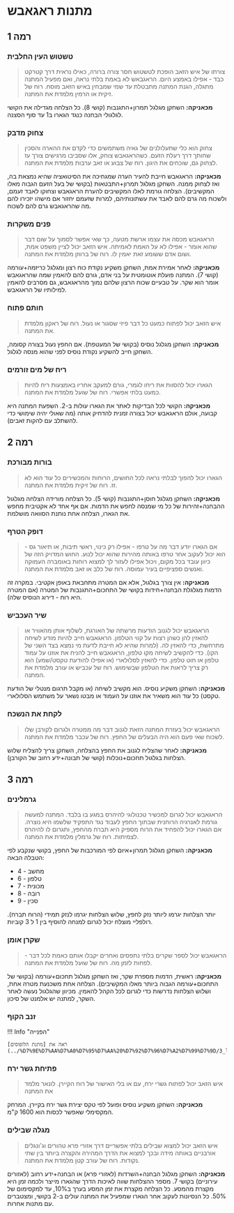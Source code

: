# מתנות ראגאבש

## **רמה 1**

### טשטוש העין החלבית

> צורתו של איש הזאב הופכת לטשטוש חסר צורה ברורה, כאילו נראית דרך קטרקט כבד - אפילו באמצע היום. הראגבאש לא באמת בלתי נראה, ואם מפעיל המתנה מתגלה, הגנת המתנה מתבטלת עד שמי שמבחין באיש הזאב מוסח. רוח של זיקית או הרמין מלמדת את המתנה. 

**מכאניקה:** השחקן מגלגל תמרון+התגנבות (קושי 8). כל הצלחה מגדילה את הקושי לגלגולי הבחנה כנגד הגארו ב1 עד סוף הסצנה. 

### צחוק מדבק

> צחוק הוא כלי שתעלולנים של גאיה משתמשים כדי לקדם את ההארה והסכין שחותך דרך רעלת הזעם. כשהראגאבש צוחק, אלו שסביבו מרגישים צורך עז לצחוק גם, שוכחים את היגון. רוח של צבוע או זאב ערבות מלמדת את המתנה. 

**מכאניקה:** הראגאבש חייבת להעיר הערה שמגחיכה את הסיטואציה שהיא נמצאת בה, ואז לצחוק ממנה. השחקן מגלגל תמרון+התבטאות (בקושי של בעל הזעם הגבוה מאלו המקשיבים). הצלחה גורמת לאלו המקשיבים להערת הראגאבש וצחוקו לאבד זעמם, ולשכוח מה גרם להם לאבד את עשתונותיהם, למרות שזעמם יחזור אם מישהו יזכירו להם  מה שהראגאבש גרם להם לשכוח.

### פנים משקרות 

> הראגאבש מכסה את עצמו ארשת מטעה, כך שאי אפשר לסמוך על שום דבר שהוא אומר - אפילו לא על האמת לאמיתה. איש הזאב יכול לציין משפט אמת, ושום אדם ששומע זאת יאמין לו. רוח של ברווזן מלמדת את המתנה. 

**מכאניקה:** לאחר אמירת אמת, השחקן משקיע נקודת כוח רצון ומגלגל כריזמה+עורמה (קושי 7). המתנה פועלת אוטומטית על בני אדם, גורם להם להאמין שמה שהראגאבש אומר הוא שקר. על טבעיים שכוח הרצון שלהם נמוך מהראגאבש, גם מסרבים להאמין למילותיו של הראגאבש. 

### חותם פתוח 

> איש הזאב יכול לפתוח כמעט כל דבר פיזי שסגור או נעול. רוח של ראקון מלמדת את המתנה. 

**מכאניקה:** השחקן מגלגל נוסיס (בקושי של המעטפת). אם החפץ נעול בצורה קסומה, השחקן חייב להשקיע נקודת נוסיס לפני שהוא מנסה לגלגל. 

### ריח של מים זורמים

> הגארו יכול להסוות את ריחו לגמרי, גורם למעקב אחריו באמצעות ריח להיות כמעט בלתי אפשרי. רוח של שועל מלמדת את המתנה. 

**מכאניקה:** הקושי לכל הבדיקות לאתר את הגארו עולות ב-2. השפעת המתנה היא קבועה, אולם הראגאבש יכול בצורה זמנית להדחיק אותה (מה שאולי יהיה שימושי כדי להשתלב עם להקות זאבים). 

## **רמה 2**

### בורות מבורכת

> הגארו יכול להפוך לבלתי נראה לכל החושים, הרוחות והמכשירים כל עוד הוא לא זז. רוח של זיקית מלמדת את המתנה. 

**מכאניקה:** השחקן מגלגל חוסן+התגנבות (קושי 5). כל הצלחה מורידה הצלחה מגלגול ההבחנה+זהירות של כל מי שמנסה לחפש את הדמות. אם אף אחד לא אקטיבית מחפש את הגארו, הצלחה אחת נותנת הסוואה מושלמת. 

### דופק הטרף

> אם הגארו יודע דבר מה על טרפו - אפילו רק כינוי, ראשי תיבות, או תיאור גס - הוא יכול לעקוב אחר טרפו באותה מהירות שהוא יכול לנוע. החוש המדויק הזה של כיוון עובד בכל מקום, ויכול אפילו לעזור לך למצוא רוחות באומברה העמוקה ואנשים ספציפיים בעיר עמוסה. רוח של כלב או זאב מלמדת את המתנה. 

**מכאניקה:** אין צורך בגלגול, אלא אם המטרה מתחבאת באופן אקטיבי. במקרה זה הדמות מגלגלת הבחנה+חידות בקושי של התחכום+התגנבות של המטרה (אם המטרה היא רוח - דירוג הנוסיס שלה).

### שיר העכביש

> הראגאבש יכול לגנוב הודעות מרשתה של האורגת, לשלוף אותן מהאוויר או להאזין להן כשהן רצות על קווי הטלפון. הראגאבש חייב להיות מודע לשיחה מתרחשת, כדי להאזין לה. (למרות שהיא לא חייבת לדעת מי נמצא בצד השני של הקו). כדי להקשיב לשיחה מקו טלפון, הראגאבש חייב להניח את אוזנו על עמוד טלפון או חוט טלפון. כדי להאזין לסלולארי (או אפילו להודעת טקסט/שמע) הוא רק צריך לראות את הטלפון שבשימוש. רוח של עכביש או עורב מלמדת את המתנה. 

**מכאניקה:** השחקן משקיע נוסיס. הוא מקשיב לשיחה (או מקבל תרגום מנטלי של הודעת טקסט) כל עוד הוא משאיר את אוזנו על העמוד או מבטו נשאר על משתמש הסלולארי. 

### לקחת את הנשכח

> הראגאבש יכול בעזרת המתנה הזאת לגנוב דבר מה ממטרה ולגרום לקורבן שלו לשכוח שאי פעם הוא היה הבעלים של החפץ. רוח של עכבר מלמדת את המתנה. 

**מכאניקה:** לאחר שהצליח לגנוב את החפץ בהצלחה, השחקן צריך להצליח שלוש הצלחות בגלגול תחכום+נוכלות (קושי של תבונה+ידע רחוב של הקורבן). 

## **רמה 3**

### גרמלינים

> הראגאבש יכול לגרום למכשיר טכנולוגי להיהרס במגע בו בלבד. המתנה למעשה גורמת לאנרגיה הרוחנית שבתוך החפץ לעבוד נגד התפקיד שלשמו היא נוצרה. אם הגארו יכול להפחיד את הרוח מספיק היא תברח מהחפץ, ותגרום לו להיהרס לצמיתות. רוח של גרמלין מלמדת את המתנה. 

**מכאניקה:** השחקן מגלגל תמרון+איום לפי המורכבות של החפץ, בקושי שנקבע לפי הטבלה הבאה:

* מחשב - 4
* טלפון - 6
* מכונית - 7
* רובה - 8
* סכין - 9

יותר הצלחות יגרמו ליותר נזק לחפץ, שלוש הצלחות יגרמו לנזק תמידי (הרוח תברח). רולפליי מוצלח יכול לגרום למנחה להוסיף בין 1 ל 3 קוביות. 

### שקרן אומן

> הראגאבש יכול לספר שקרים בלתי נתפסים ואחרים יקבלו אותם כאמת לכל דבר - לפחות לזמן מה. רוח של שועל מלמדת את המתנה. 

**מכאניקה:** ראשית, הדמות מספרת שקר, ואז השחקן מגלגל תחכום+עורמה (בקושי של התחכום+עורמה הגבוה ביותר מאלו המקשיבים). הצלחה אחת משכנעת מטרה אחת, ושלוש הצלחות נדרשות כדי לגרום לכל הקהל להאמין. מכיוון שהגלגול נעשה לאחר השקר, למתנה יש אלמנט של סיכון. 

### זנב הקוף

!!! Info "הפנייה"

    ראה את [מתנת הלופוסים](../%D7%9E%D7%AA%D7%A0%D7%95%D7%AA%20%D7%92%D7%96%D7%A2%D7%99%D7%9D/3_lupus.md#_12).

### פתיחת גשר ירח

> איש הזאב יכול לפתוח גשרי ירח, עם או בלי האישור של רוח הקיירן. לונאר מלמד את המתנה

**מכאניקה:** השחקן משקיע נוסיס ופועל לפי טקס יצירת גשר ירח בקיירן. המרחק המקסימלי שאפשר לכסות הוא 1600 ק"מ. 

### מגלה שבילים

> איש הזאב יכול למצוא שבילים בלתי אפשריים דרך אזורי פרא טהורים וג'ונגלים אורבניים באותה מידה ובכך למצוא את הדרך המהירה והקצרה ביותר בין שתי נקודות. רוח של עורב קטן מלמדת את המתנה. 

**מכאניקה:** השחקן מגלגל הבחנה+השרדות (לאזורי פרא) או הבחנה+ידע רחוב (לאזורים עירוניים) בקושי 7. מספר ההצלחות שווה לאיכות הדרך שהגארו מייצר ולכמה זמן היא מקצרת מהמסע. כל הצלחה מקצרת את זמן המסע בערך ב10%, עד למקסימום של 50%. כל הנסיונות לעקוב אחר הגארו שמפעיל את המתנה עולים ב-2 בקושי, ומצטברים עם מתנות אחרות. 
